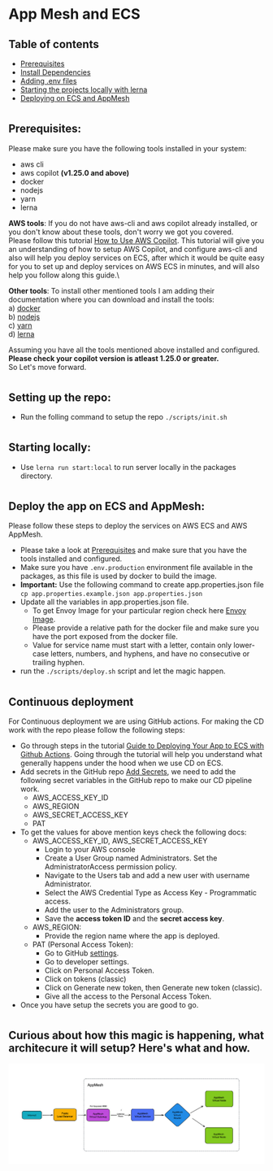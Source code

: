 # App Mesh and ECS 
## Table of contents
* [Prerequisites](#prerequisites)
* [Install Dependencies](#install-dependencies)
* [Adding .env files](#add-env-to-packages)
* [Starting the projects locally with lerna](#start-both-the-projects-locally-with)
* [Deploying on ECS and AppMesh](#deploy-the-app-on-ecs-and-appmesh)
#
## Prerequisites:
Please make sure you have the following tools installed in your system:
- aws cli
- aws copilot **(v1.25.0 and above)**
- docker
- nodejs
- yarn
- lerna

**AWS tools**: If you do not have aws-cli and aws copilot already installed, or you don't know about these tools, don't worry we got you covered. \
Please follow this tutorial [How to Use AWS Copilot](https://www.wednesday.is/writing-tutorials/aws-copilot). This tutorial will give you an understanding of how to setup AWS Copilot, and configure aws-cli and also will help you deploy services on ECS, after which it would be quite easy for you to set up and deploy services on AWS ECS in minutes, and will also help you follow along this guide.\

**Other tools**: To install other mentioned tools I am adding their documentation where you can download and install the tools:\
a) [docker](https://docs.docker.com/engine/install/)\
b) [nodejs](https://nodejs.org/en/download/)\
c) [yarn](https://classic.yarnpkg.com/lang/en/docs/install/#mac-stable)\
d) [lerna](https://lerna.js.org/)

Assuming you have all the tools mentioned above installed and configured.\
**Please check your copilot version is atleast 1.25.0 or greater.** \
So Let's move forward.

#
## Setting up the repo:
- Run the folling command to setup the repo `./scripts/init.sh`
#
## Starting locally:
- Use `lerna run start:local` to run server locally in the packages directory.
#
## Deploy the app on ECS and AppMesh:
Please follow these steps to deploy the services on AWS ECS and AWS AppMesh.
- Please take a look at [Prerequisites](#prerequisites) and make sure that you have the tools installed and configured.
- Make sure you have `.env.production` environment file available in the packages, as this file is used by docker to build the image.
- **Important:** Use the following command to create app.properties.json file\
 `cp app.properties.example.json app.properties.json`
- Update all the variables in app.properties.json file.
    - To get Envoy Image for your particular region check here [Envoy Image](https://docs.aws.amazon.com/app-mesh/latest/userguide/envoy.html).
    - Please provide a relative path for the docker file and make sure you have the port exposed from the docker file.  
    - Value for service name must start with a letter, contain only lower-case letters, numbers, and hyphens, and have no consecutive or trailing hyphen.
- run the `./scripts/deploy.sh` script and let the magic happen.
#
## Continuous deployment
For Continuous deployment we are using GitHub actions. For making the CD work with the repo please follow the following steps:
- Go through steps in the tutorial [Guide to Deploying Your App to ECS with Github Actions](https://www.wednesday.is/writing-tutorials/deploy-to-ecs-github-actions). Going through the tutorial will help you understand what generally happens under the hood when we use CD on ECS.
- Add secrets in the GitHub repo [Add Secrets](https://www.wednesday.is/writing-tutorials/deploy-to-ecs-github-actions#toc-2), we need to add the following secret variables in the GitHub repo to make our CD pipeline work.
    - AWS_ACCESS_KEY_ID
    - AWS_REGION
    - AWS_SECRET_ACCESS_KEY
    - PAT
- To get the values for above mention keys check the following docs:
    - AWS_ACCESS_KEY_ID, AWS_SECRET_ACCESS_KEY
        - Login to your AWS console
        - Create a User Group named Administrators. Set the AdministratorAccess permission policy.
        - Navigate to the Users tab and add a new user with username Administrator.
        - Select the AWS Credential Type as Access Key - Programmatic access.
        - Add the user to the Administrators group.
        - Save the **access token ID** and the **secret access key**.
    - AWS_REGION:
        - Provide the region name where the app is deployed.
    - PAT (Personal Access Token):
        - Go to GitHub [settings](https://github.com/settings/profile).
        - Go to developer settings.
        - Click on Personal Access Token.
        - Click on tokens (classic)
        - Click on Generate new token, then Generate new token (classic).
        - Give all the access to the Personal Access Token.
- Once you have setup the secrets you are good to go.

#
## Curious about how this magic is happening, what architecure it will setup? Here's what and how.
![Architecure.png](AppMesh.png)
